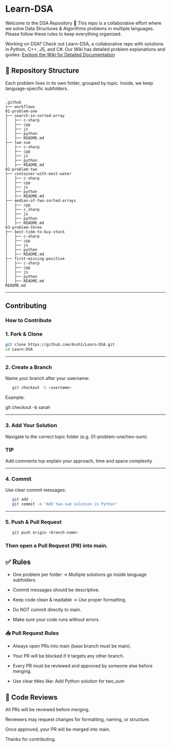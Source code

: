 # Learn-DSA
Welcome to the DSA Repository 🎉
This repo is a collaborative effort where we solve Data Structures & Algorithms problems in multiple languages. Please follow these rules to keep everything organized.

Working on DSA? Check out Learn-DSA, a collaborative repo with solutions in Python, C++, JS, and C#. Our Wiki has detailed problem explanations and guides: [Explore the Wiki for Detailed Documentation](https://github.com/4ssh1/Learn-DSA/wiki)

## 📂 Repository Structure

Each problem lives in its own folder, grouped by topic. Inside, we keep language-specific subfolders.

```
.
.github
├── workflows
01-problem-one
├── search-in-sorted-array
│   ├── c-sharp
│   ├── cpp
│   ├── js
│   ├── python
│   ├── README.md
├── two-sum
│   ├── c-sharp
│   ├── cpp
│   ├── js
│   ├── python
│   ├── README.md
02-problem-two
├── container-with-most-water
│   ├── c-sharp
│   ├── cpp
│   ├── js
│   ├── python
│   ├── README.md
├── median-of-two-sorted-arrays
│   ├── cpp
│   ├── c_sharp
│   ├── js
│   ├── python
│   ├── README.md
03-problem-three
├── best-time-to-buy-stock
│   ├── c-sharp
│   ├── cpp
│   ├── js
│   ├── python
│   ├── README.md
├── first-missing-positive
│   ├── c-sharp
│   ├── cpp
│   ├── js
│   ├── python
│   ├── README.md
README.md
```

---

## Contributing

### How to Contribute

### 1. Fork & Clone

   ```bash
   git clone https://github.com/4ssh1/Learn-DSA.git
   cd Learn-DSA
   ```

---


### 2. Create a Branch

Name your branch after your username:

```bash
   git checkout -b <username>
```
Example:

git checkout -b sarah

---

### 3. Add Your Solution

Navigate to the correct topic folder (e.g. 01-problem-one/two-sum).

### TIP

Add comments top explain your approach, time and space complexity

---
 
### 4. Commit

Use clear commit messages:

```bash
   git add .
   git commit -m "Add two-sum solution in Python"

```

---

### 5. Push & Pull Request

```bash
   git push origin <branch-name>

```

### Then open a Pull Request (PR) into main.


## ✅ Rules

- One problem per folder → Multiple solutions go inside language subfolders.

- Commit messages should be descriptive.

- Keep code clean & readable → Use proper formatting.
  
- Do NOT commit directly to main.

- Make sure your code runs without errors.


### 📥 Pull Request Rules

- Always open PRs into main (base branch must be main).

- Your PR will be blocked if it targets any other branch.

- Every PR must be reviewed and approved by someone else before merging.

- Use clear titles like: Add Python solution for two_sum


## 👥 Code Reviews

All PRs will be reviewed before merging.

Reviewers may request changes for formatting, naming, or structure.

Once approved, your PR will be merged into main.


Thanks for contributing.
